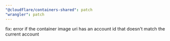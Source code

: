 ```yaml
---
"@cloudflare/containers-shared": patch
"wrangler": patch
---
```


fix: error if the container image uri has an account id that doesn't match the current account
